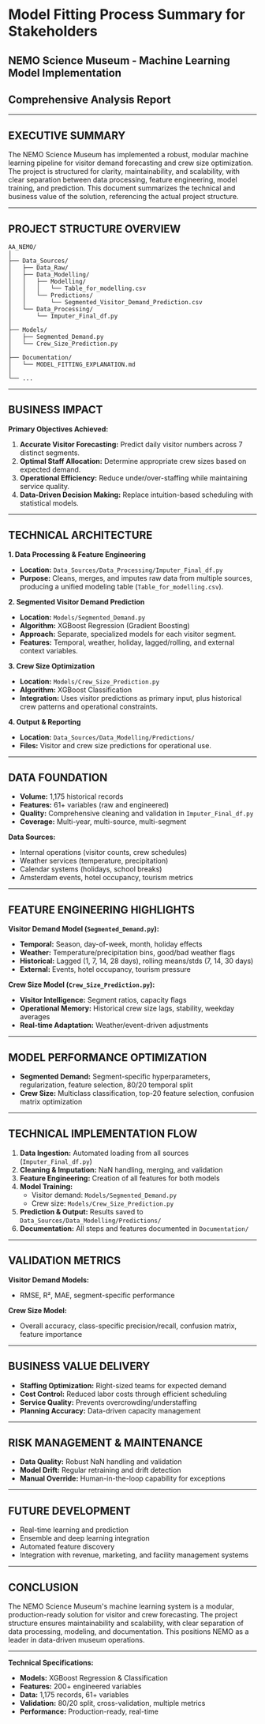 # Model Fitting Process Summary for Stakeholders

## NEMO Science Museum - Machine Learning Model Implementation  
## Comprehensive Analysis Report

---

## EXECUTIVE SUMMARY

The NEMO Science Museum has implemented a robust, modular machine learning pipeline for visitor demand forecasting and crew size optimization. The project is structured for clarity, maintainability, and scalability, with clear separation between data processing, feature engineering, model training, and prediction. This document summarizes the technical and business value of the solution, referencing the actual project structure.

---

## PROJECT STRUCTURE OVERVIEW

```
AA_NEMO/
│
├── Data_Sources/
│   ├── Data_Raw/
│   ├── Data_Modelling/
│   │   ├── Modelling/
│   │   │   └── Table_for_modelling.csv
│   │   └── Predictions/
│   │       └── Segmented_Visitor_Demand_Prediction.csv
│   └── Data_Processing/
│       └── Imputer_Final_df.py
│
├── Models/
│   ├── Segmented_Demand.py
│   └── Crew_Size_Prediction.py
│
├── Documentation/
│   └── MODEL_FITTING_EXPLANATION.md
│
└── ...
```

---

## BUSINESS IMPACT

**Primary Objectives Achieved:**
1. **Accurate Visitor Forecasting:** Predict daily visitor numbers across 7 distinct segments.
2. **Optimal Staff Allocation:** Determine appropriate crew sizes based on expected demand.
3. **Operational Efficiency:** Reduce under/over-staffing while maintaining service quality.
4. **Data-Driven Decision Making:** Replace intuition-based scheduling with statistical models.

---

## TECHNICAL ARCHITECTURE

**1. Data Processing & Feature Engineering**
- **Location:** `Data_Sources/Data_Processing/Imputer_Final_df.py`
- **Purpose:** Cleans, merges, and imputes raw data from multiple sources, producing a unified modeling table (`Table_for_modelling.csv`).

**2. Segmented Visitor Demand Prediction**
- **Location:** `Models/Segmented_Demand.py`
- **Algorithm:** XGBoost Regression (Gradient Boosting)
- **Approach:** Separate, specialized models for each visitor segment.
- **Features:** Temporal, weather, holiday, lagged/rolling, and external context variables.

**3. Crew Size Optimization**
- **Location:** `Models/Crew_Size_Prediction.py`
- **Algorithm:** XGBoost Classification
- **Integration:** Uses visitor predictions as primary input, plus historical crew patterns and operational constraints.

**4. Output & Reporting**
- **Location:** `Data_Sources/Data_Modelling/Predictions/`
- **Files:** Visitor and crew size predictions for operational use.

---

## DATA FOUNDATION

- **Volume:** 1,175 historical records
- **Features:** 61+ variables (raw and engineered)
- **Quality:** Comprehensive cleaning and validation in `Imputer_Final_df.py`
- **Coverage:** Multi-year, multi-source, multi-segment

**Data Sources:**
- Internal operations (visitor counts, crew schedules)
- Weather services (temperature, precipitation)
- Calendar systems (holidays, school breaks)
- Amsterdam events, hotel occupancy, tourism metrics

---

## FEATURE ENGINEERING HIGHLIGHTS

**Visitor Demand Model (`Segmented_Demand.py`):**
- **Temporal:** Season, day-of-week, month, holiday effects
- **Weather:** Temperature/precipitation bins, good/bad weather flags
- **Historical:** Lagged (1, 7, 14, 28 days), rolling means/stds (7, 14, 30 days)
- **External:** Events, hotel occupancy, tourism pressure

**Crew Size Model (`Crew_Size_Prediction.py`):**
- **Visitor Intelligence:** Segment ratios, capacity flags
- **Operational Memory:** Historical crew size lags, stability, weekday averages
- **Real-time Adaptation:** Weather/event-driven adjustments

---

## MODEL PERFORMANCE OPTIMIZATION

- **Segmented Demand:** Segment-specific hyperparameters, regularization, feature selection, 80/20 temporal split
- **Crew Size:** Multiclass classification, top-20 feature selection, confusion matrix optimization

---

## TECHNICAL IMPLEMENTATION FLOW

1. **Data Ingestion:** Automated loading from all sources (`Imputer_Final_df.py`)
2. **Cleaning & Imputation:** NaN handling, merging, and validation
3. **Feature Engineering:** Creation of all features for both models
4. **Model Training:**  
   - Visitor demand: `Models/Segmented_Demand.py`
   - Crew size: `Models/Crew_Size_Prediction.py`
5. **Prediction & Output:** Results saved to `Data_Sources/Data_Modelling/Predictions/`
6. **Documentation:** All steps and features documented in `Documentation/`

---

## VALIDATION METRICS

**Visitor Demand Models:**
- RMSE, R², MAE, segment-specific performance

**Crew Size Model:**
- Overall accuracy, class-specific precision/recall, confusion matrix, feature importance

---

## BUSINESS VALUE DELIVERY

- **Staffing Optimization:** Right-sized teams for expected demand
- **Cost Control:** Reduced labor costs through efficient scheduling
- **Service Quality:** Prevents overcrowding/understaffing
- **Planning Accuracy:** Data-driven capacity management

---

## RISK MANAGEMENT & MAINTENANCE

- **Data Quality:** Robust NaN handling and validation
- **Model Drift:** Regular retraining and drift detection
- **Manual Override:** Human-in-the-loop capability for exceptions

---

## FUTURE DEVELOPMENT

- Real-time learning and prediction
- Ensemble and deep learning integration
- Automated feature discovery
- Integration with revenue, marketing, and facility management systems

---

## CONCLUSION

The NEMO Science Museum's machine learning system is a modular, production-ready solution for visitor and crew forecasting. The project structure ensures maintainability and scalability, with clear separation of data processing, modeling, and documentation. This positions NEMO as a leader in data-driven museum operations.

---

**Technical Specifications:**
- **Models:** XGBoost Regression & Classification
- **Features:** 200+ engineered variables
- **Data:** 1,175 records, 61+ variables
- **Validation:** 80/20 split, cross-validation, multiple metrics
- **Performance:** Production-ready, real-time